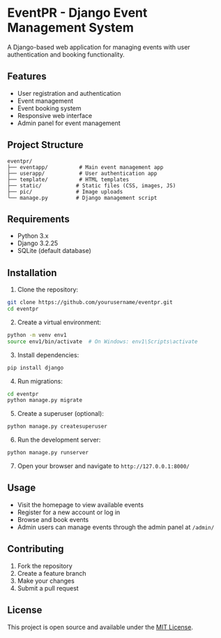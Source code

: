 # EventPR - Django Event Management System

A Django-based web application for managing events with user authentication and booking functionality.

## Features

- User registration and authentication
- Event management
- Event booking system
- Responsive web interface
- Admin panel for event management

## Project Structure

```
eventpr/
├── eventapp/          # Main event management app
├── userapp/           # User authentication app
├── template/          # HTML templates
├── static/           # Static files (CSS, images, JS)
├── pic/              # Image uploads
└── manage.py         # Django management script
```

## Requirements

- Python 3.x
- Django 3.2.25
- SQLite (default database)

## Installation

1. Clone the repository:
```bash
git clone https://github.com/yourusername/eventpr.git
cd eventpr
```

2. Create a virtual environment:
```bash
python -m venv env1
source env1/bin/activate  # On Windows: env1\Scripts\activate
```

3. Install dependencies:
```bash
pip install django
```

4. Run migrations:
```bash
cd eventpr
python manage.py migrate
```

5. Create a superuser (optional):
```bash
python manage.py createsuperuser
```

6. Run the development server:
```bash
python manage.py runserver
```

7. Open your browser and navigate to `http://127.0.0.1:8000/`

## Usage

- Visit the homepage to view available events
- Register for a new account or log in
- Browse and book events
- Admin users can manage events through the admin panel at `/admin/`

## Contributing

1. Fork the repository
2. Create a feature branch
3. Make your changes
4. Submit a pull request

## License

This project is open source and available under the [MIT License](LICENSE).

